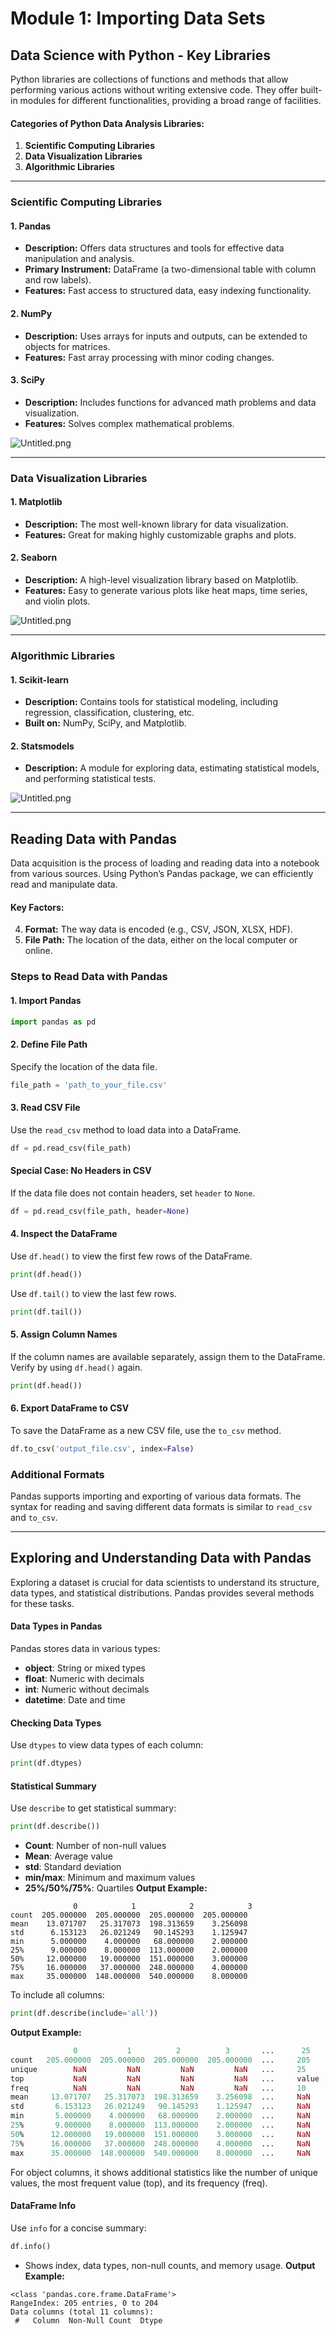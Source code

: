 

# Module 1: Importing Data Sets
## Data Science with Python - Key Libraries
Python libraries are collections of functions and methods that allow performing various actions without writing extensive code. They offer built-in modules for different functionalities, providing a broad range of facilities.
#### Categories of Python Data Analysis Libraries:
1. **Scientific Computing Libraries**
2. **Data Visualization Libraries**
3. **Algorithmic Libraries**

___
### Scientific Computing Libraries
#### 1. **Pandas**
- **Description:** Offers data structures and tools for effective data manipulation and analysis.
- **Primary Instrument:** DataFrame (a two-dimensional table with column and row labels).
- **Features:** Fast access to structured data, easy indexing functionality.
#### 2. **NumPy**
- **Description:** Uses arrays for inputs and outputs, can be extended to objects for matrices.
- **Features:** Fast array processing with minor coding changes.
#### 3. **SciPy**
- **Description:** Includes functions for advanced math problems and data visualization.
- **Features:** Solves complex mathematical problems.

![Untitled.png](https://prod-files-secure.s3.us-west-2.amazonaws.com/03e82b26-cccb-4906-bb56-adabcbdc0655/997ac361-58a8-4f04-bb0f-79fea4baa761/Untitled.png?X-Amz-Algorithm=AWS4-HMAC-SHA256&X-Amz-Content-Sha256=UNSIGNED-PAYLOAD&X-Amz-Credential=ASIAZI2LB466UEVJFIUO%2F20250130%2Fus-west-2%2Fs3%2Faws4_request&X-Amz-Date=20250130T051520Z&X-Amz-Expires=3600&X-Amz-Security-Token=IQoJb3JpZ2luX2VjEJX%2F%2F%2F%2F%2F%2F%2F%2F%2F%2FwEaCXVzLXdlc3QtMiJHMEUCIAdw6lZOOvJAh6PLar%2BOYpjKa6WEIMm03SnU%2BPC%2B0%2BjlAiEAl%2B1C4G88LGLcYRp7qejC36AJSQp%2F102WtqYRjKKBqUIqiAQInv%2F%2F%2F%2F%2F%2F%2F%2F%2F%2FARAAGgw2Mzc0MjMxODM4MDUiDCFz1rgEqAWW%2FMhTRircA%2B7lqS1%2FE%2B9DXVFbMvMoLIDRxHwwCGdIXUx4Wxge%2BSs1qou5fBpXBPvUVhrqSsVxRPCD6hjAda0J14pic8xuXdJmIVJ0qC%2BM5bUXaFBWdzoRrq%2BN20dSCP5cTZz52DVrel%2BhfaQPuTI%2BfhQQggND2ySVcR3x2fOd%2FmHMtyXzlujmCbZYl9yEBRQ7crGIFLdFlq4XDx4NHPMtgOMyBBrpriOnkixfTznM0buT%2B%2FU%2B2UwO3lGaq4v4rjMkXRN7sNKdXUnF60tAKGfKNmzh7qCZICy2mthdu4YgkNd1FKQzm5ywd2lUUc1XWDaD1JhFA0AKh3KKHvDPSdUZMvsWsZAbdTQz2poaWnXXKTN0c5kPFiRlIM5GG8xvKMsrBnqarz5rlDjOYNBq%2Fy5N5UtH2%2FV5Bz1aRxFaq0OiT0xwTCjIelfBaR0n1dZa6VdAWNXc1jcrUwAJV5ewrsaVOzToKxFn6Vn3N3Ne4bbkc%2BZGwbtv9xaqhFww45S97AtXYl0hSkhs%2F6ivXWlE0WcK%2BMPO17tQ8ii5QaBOkNEU5gOg33GkfEsKQWbZYkK4dyZcsPaigJZlLUNXjkEZKoalB3B1%2BdaKmBnpB%2FT9ncKVwOItH9EmeVhDPWpEyJko3%2Bio5v6DMOaG7LwGOqUBR2mhTwzEstVMwsGcLO1Fxhx3BxYwj3aC9LmJk1fKPB1SuGHVuRBSiLP4XEnsIeVhgLi%2F3Jyz2CfgKoO6o9Ws1WC3799DAtT5zwWZKrqxLyaz6jli9ltXtER%2Ff2cJ0bmLne29i1UP0KeOT8NVw89%2FRN%2B6Vb3fPgR7IhBltDesZ6nbg5Q3q8IQBwFtgRngC6SdPPm246udl7wcqBXX882Uax2S5SfD&X-Amz-Signature=54ca946447648fad235c32c1c63d90285a977c7c7e95795f82b7b2ed38c21815&X-Amz-SignedHeaders=host&x-id=GetObject)
___
### Data Visualization Libraries
#### 1. **Matplotlib**
- **Description:** The most well-known library for data visualization.
- **Features:** Great for making highly customizable graphs and plots.
#### 2. **Seaborn**
- **Description:** A high-level visualization library based on Matplotlib.
- **Features:** Easy to generate various plots like heat maps, time series, and violin plots.

![Untitled.png](https://prod-files-secure.s3.us-west-2.amazonaws.com/03e82b26-cccb-4906-bb56-adabcbdc0655/733d1e42-5a53-4fd8-90c1-3d85254369a6/Untitled.png?X-Amz-Algorithm=AWS4-HMAC-SHA256&X-Amz-Content-Sha256=UNSIGNED-PAYLOAD&X-Amz-Credential=ASIAZI2LB466Z7BACOF6%2F20250130%2Fus-west-2%2Fs3%2Faws4_request&X-Amz-Date=20250130T051519Z&X-Amz-Expires=3600&X-Amz-Security-Token=IQoJb3JpZ2luX2VjEJX%2F%2F%2F%2F%2F%2F%2F%2F%2F%2FwEaCXVzLXdlc3QtMiJGMEQCICpyzBuRjpbANd09J5v7trFKpwAbyFdDVUGGmiTNacWFAiBvB1tG6D14HjlabtNMLh1jI9bT5z8%2BjzyBiHwZVvNiDyqIBAie%2F%2F%2F%2F%2F%2F%2F%2F%2F%2F8BEAAaDDYzNzQyMzE4MzgwNSIMbNjpf2cttbsfPALDKtwDT3H1Aa3il7L2wvNoHbsG91QCJcARJZHLHmXbOkqFmWQrjioXyQFlgD5uU%2B%2BX%2FqK95r7eUfxWJANAuR5QvWRr9Vmi%2BFNUPatKKbUNn3ywMNl7hWhuQQa0O8J%2BDLox%2FmfdsumLs6S%2B4UxqhFtkWbZsr2P0KQZetiMJRD%2FaHCXBWV8DCBAu6exbAsdHVrnfKz4zQEXyBAY39qFmABXgqrWp8MlMfaj7y%2FlVO6UvB0O%2FU74DFMaHxLaLf6iNYakQpYZz%2BY2kbBTJcXGLwMbBzxRBJyt%2FBl06%2BcGve5QDFHdoc1FFOGAMbiWrgS%2B%2FITPABlmsjVsjE5az7%2FoUuJ1c4UmcK%2B9O38qJRReCQclPt2hajA5vfcR58RY8IamE4WAfn8ZpcFeq81uVao%2BgEEbklTLxgoXcmAPTODz0vh4F%2BJ5GjX9OwRMLN7%2BagyFxIQBK3M1y83dwkEpZTwQnp8lsCc9Q0rnnoK%2FESHrkWrsfe0Ck7eNWBEIOdAMs89UGS10PB6cloEcgiBblnHEefUWVNN9xUk0n1N%2BooxbqymNzMqnW8zX9T3iEwnmBSfRJLM4K%2Br4uDVth2yBMYmKop5dqGYNtOzMkHRrTtRAZJuqpRXUh%2FNywc5peK2SLQx4FfH4w0obsvAY6pgGKVf9mZJuJJRmhHlsqVYfQIb9B%2B2zXvLaD5SxhQcgcKjAUaHqx9n1iQzc8mHt%2FM%2BI9saMSqp5C08xXkLGTvt8i45W5fwCIqHKPBKnlmR0eGj6FIIJBha%2BkPPCRBC4EHEoDumL1i%2BfZ6foY8LCmiKhJPMI4Xteaapc7OtwvNufFRn4X%2Fccipudt%2FNdU%2FVNyZ0VkcvhqOUkAlFlxvGyYDyX09K1TuKjI&X-Amz-Signature=0bde5bf86875424d3ed72a2295b9ac83bdea820cabd817fbe07979db47a76fe2&X-Amz-SignedHeaders=host&x-id=GetObject)
___
### Algorithmic Libraries
#### 1. **Scikit-learn**
- **Description:** Contains tools for statistical modeling, including regression, classification, clustering, etc.
- **Built on:** NumPy, SciPy, and Matplotlib.
#### 2. **Statsmodels**
- **Description:** A module for exploring data, estimating statistical models, and performing statistical tests.

![Untitled.png](https://prod-files-secure.s3.us-west-2.amazonaws.com/03e82b26-cccb-4906-bb56-adabcbdc0655/c62885f5-417d-4179-834f-d68f8f2bdf39/Untitled.png?X-Amz-Algorithm=AWS4-HMAC-SHA256&X-Amz-Content-Sha256=UNSIGNED-PAYLOAD&X-Amz-Credential=ASIAZI2LB466Z7BACOF6%2F20250130%2Fus-west-2%2Fs3%2Faws4_request&X-Amz-Date=20250130T051519Z&X-Amz-Expires=3600&X-Amz-Security-Token=IQoJb3JpZ2luX2VjEJX%2F%2F%2F%2F%2F%2F%2F%2F%2F%2FwEaCXVzLXdlc3QtMiJGMEQCICpyzBuRjpbANd09J5v7trFKpwAbyFdDVUGGmiTNacWFAiBvB1tG6D14HjlabtNMLh1jI9bT5z8%2BjzyBiHwZVvNiDyqIBAie%2F%2F%2F%2F%2F%2F%2F%2F%2F%2F8BEAAaDDYzNzQyMzE4MzgwNSIMbNjpf2cttbsfPALDKtwDT3H1Aa3il7L2wvNoHbsG91QCJcARJZHLHmXbOkqFmWQrjioXyQFlgD5uU%2B%2BX%2FqK95r7eUfxWJANAuR5QvWRr9Vmi%2BFNUPatKKbUNn3ywMNl7hWhuQQa0O8J%2BDLox%2FmfdsumLs6S%2B4UxqhFtkWbZsr2P0KQZetiMJRD%2FaHCXBWV8DCBAu6exbAsdHVrnfKz4zQEXyBAY39qFmABXgqrWp8MlMfaj7y%2FlVO6UvB0O%2FU74DFMaHxLaLf6iNYakQpYZz%2BY2kbBTJcXGLwMbBzxRBJyt%2FBl06%2BcGve5QDFHdoc1FFOGAMbiWrgS%2B%2FITPABlmsjVsjE5az7%2FoUuJ1c4UmcK%2B9O38qJRReCQclPt2hajA5vfcR58RY8IamE4WAfn8ZpcFeq81uVao%2BgEEbklTLxgoXcmAPTODz0vh4F%2BJ5GjX9OwRMLN7%2BagyFxIQBK3M1y83dwkEpZTwQnp8lsCc9Q0rnnoK%2FESHrkWrsfe0Ck7eNWBEIOdAMs89UGS10PB6cloEcgiBblnHEefUWVNN9xUk0n1N%2BooxbqymNzMqnW8zX9T3iEwnmBSfRJLM4K%2Br4uDVth2yBMYmKop5dqGYNtOzMkHRrTtRAZJuqpRXUh%2FNywc5peK2SLQx4FfH4w0obsvAY6pgGKVf9mZJuJJRmhHlsqVYfQIb9B%2B2zXvLaD5SxhQcgcKjAUaHqx9n1iQzc8mHt%2FM%2BI9saMSqp5C08xXkLGTvt8i45W5fwCIqHKPBKnlmR0eGj6FIIJBha%2BkPPCRBC4EHEoDumL1i%2BfZ6foY8LCmiKhJPMI4Xteaapc7OtwvNufFRn4X%2Fccipudt%2FNdU%2FVNyZ0VkcvhqOUkAlFlxvGyYDyX09K1TuKjI&X-Amz-Signature=5831b114f1f18b1e250ea0c40664f6e2521df0995707e2082949918c9ed346e0&X-Amz-SignedHeaders=host&x-id=GetObject)
___
## Reading Data with Pandas
Data acquisition is the process of loading and reading data into a notebook from various sources. Using Python’s Pandas package, we can efficiently read and manipulate data.
#### Key Factors:
4. **Format:** The way data is encoded (e.g., CSV, JSON, XLSX, HDF).
5. **File Path:** The location of the data, either on the local computer or online.
### Steps to Read Data with Pandas
#### 1. **Import Pandas**
```python
import pandas as pd
```
#### 2. **Define File Path**
Specify the location of the data file.
```python
file_path = 'path_to_your_file.csv'
```
#### 3. **Read CSV File**
Use the `read_csv` method to load data into a DataFrame.
```python
df = pd.read_csv(file_path)
```
#### Special Case: No Headers in CSV
If the data file does not contain headers, set `header` to `None`.
```python
df = pd.read_csv(file_path, header=None)
```
#### 4. **Inspect the DataFrame**
Use `df.head()` to view the first few rows of the DataFrame.
```python
print(df.head())
```
Use `df.tail()` to view the last few rows.
```python
print(df.tail())
```
#### 5. **Assign Column Names**
If the column names are available separately, assign them to the DataFrame.
Verify by using `df.head()` again.
```python
print(df.head())
```
#### 6. **Export DataFrame to CSV**
To save the DataFrame as a new CSV file, use the `to_csv` method.
```python
df.to_csv('output_file.csv', index=False)
```
### Additional Formats
Pandas supports importing and exporting of various data formats. The syntax for reading and saving different data formats is similar to `read_csv` and `to_csv`.
___
## Exploring and Understanding Data with Pandas
Exploring a dataset is crucial for data scientists to understand its structure, data types, and statistical distributions. Pandas provides several methods for these tasks.
#### Data Types in Pandas
Pandas stores data in various types:
- **object**: String or mixed types
- **float**: Numeric with decimals
- **int**: Numeric without decimals
- **datetime**: Date and time
#### Checking Data Types
Use `dtypes` to view data types of each column:
```python
print(df.dtypes)
```
#### Statistical Summary
Use `describe` to get statistical summary:
```python
print(df.describe())
```
- **Count**: Number of non-null values
- **Mean**: Average value
- **std**: Standard deviation
- **min/max**: Minimum and maximum values
- **25%/50%/75%**: Quartiles
**Output Example:**
```plain text
              0            1            2            3
count  205.000000  205.000000  205.000000  205.000000
mean    13.071707   25.317073  198.313659    3.256098
std      6.153123   26.021249   90.145293    1.125947
min      5.000000    4.000000   68.000000    2.000000
25%      9.000000    8.000000  113.000000    2.000000
50%     12.000000   19.000000  151.000000    3.000000
75%     16.000000   37.000000  248.000000    4.000000
max     35.000000  148.000000  540.000000    8.000000
```
To include all columns:
```python
print(df.describe(include='all'))
```
**Output Example:**
```r
              0           1          2          3       ...      25       26       27
count   205.000000  205.000000  205.000000  205.000000  ...     205      205      205
unique        NaN         NaN         NaN         NaN   ...     25       25       25
top           NaN         NaN         NaN         NaN   ...     value    value    value
freq          NaN         NaN         NaN         NaN   ...     10       10       10
mean     13.071707   25.317073  198.313659    3.256098  ...     NaN      NaN      NaN
std       6.153123   26.021249   90.145293    1.125947  ...     NaN      NaN      NaN
min       5.000000    4.000000   68.000000    2.000000  ...     NaN      NaN      NaN
25%       9.000000    8.000000  113.000000    2.000000  ...     NaN      NaN      NaN
50%      12.000000   19.000000  151.000000    3.000000  ...     NaN      NaN      NaN
75%      16.000000   37.000000  248.000000    4.000000  ...     NaN      NaN      NaN
max      35.000000  148.000000  540.000000    8.000000  ...     NaN      NaN      NaN
```
For object columns, it shows additional statistics like the number of unique values, the most frequent value (top), and its frequency (freq).
#### DataFrame Info
Use `info` for a concise summary:
```python
df.info()
```
- Shows index, data types, non-null counts, and memory usage.
**Output Example:**
```less
<class 'pandas.core.frame.DataFrame'>
RangeIndex: 205 entries, 0 to 204
Data columns (total 11 columns):
 #   Column  Non-Null Count  Dtype
